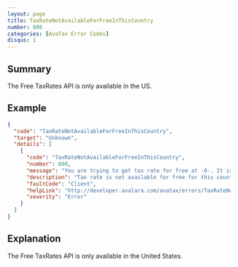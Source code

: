 ```yaml
---
layout: page
title: TaxRateNotAvailableForFreeInThisCountry
number: 800
categories: [AvaTax Error Codes]
disqus: 1
---
```


## Summary

The Free TaxRates API is only available in the US.

## Example

```json
{
  "code": "TaxRateNotAvailableForFreeInThisCountry",
  "target": "Unknown",
  "details": [
    {
      "code": "TaxRateNotAvailableForFreeInThisCountry",
      "number": 800,
      "message": "You are trying to get tax rate for free at -0-. It is only available at US for now",
      "description": "Tax rate is not available for free for this countries",
      "faultCode": "Client",
      "helpLink": "http://developer.avalara.com/avatax/errors/TaxRateNotAvailableForFreeInThisCountry",
      "severity": "Error"
    }
  ]
}
```

## Explanation

The Free TaxRates API is only available in the United States.
